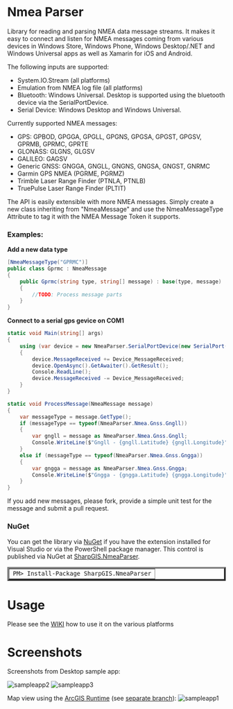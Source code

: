 Nmea Parser
=========

Library for reading and parsing NMEA data message streams.
It makes it easy to connect and listen for NMEA messages coming from various devices in Windows Store, Windows Phone, Windows Desktop/.NET and Windows Universal apps as well as Xamarin for iOS and Android.

The following inputs are supported:
- System.IO.Stream (all platforms)
- Emulation from NMEA log file (all platforms)
- Bluetooth: Windows Universal. Desktop is supported using the bluetooth device via the SerialPortDevice.
- Serial Device: Windows Desktop and Windows Universal.


Currently supported NMEA messages:
- GPS: GPBOD, GPGGA, GPGLL, GPGNS, GPGSA, GPGST, GPGSV, GPRMB, GPRMC, GPRTE
- GLONASS: GLGNS, GLGSV
- GALILEO: GAGSV
- Generic GNSS: GNGGA, GNGLL, GNGNS, GNGSA, GNGST, GNRMC
- Garmin GPS NMEA (PGRME, PGRMZ)
- Trimble Laser Range Finder (PTNLA, PTNLB)
- TruePulse Laser Range Finder (PLTIT)

The API is easily extensible with more NMEA messages. Simply create a new class inheriting from "NmeaMessage" and use the NmeaMessageType Attribute to tag it with the NMEA Message Token it supports.

### Examples:

**Add a new data type**
```csharp
[NmeaMessageType("GPRMC")]
public class Gprmc : NmeaMessage
{
    public Gprmc(string type, string[] message) : base(type, message)
    {
        //TODO: Process message parts
    }
}
```

**Connect to a serial gps gevice on COM1**
```csharp
static void Main(string[] args)
{
    using (var device = new NmeaParser.SerialPortDevice(new SerialPort("COM1")))
    {
        device.MessageReceived += Device_MessageReceived;
        device.OpenAsync().GetAwaiter().GetResult();
        Console.ReadLine();
        device.MessageReceived -= Device_MessageReceived;
    }
}

static void ProcessMessage(NmeaMessage message)
{
    var messageType = message.GetType();
    if (messageType == typeof(NmeaParser.Nmea.Gnss.Gngll))
    {
        var gngll = message as NmeaParser.Nmea.Gnss.Gngll;
        Console.WriteLine($"Gngll - {gngll.Latitude} {gngll.Longitude}");
    }
    else if (messageType == typeof(NmeaParser.Nmea.Gnss.Gngga))
    {
        var gngga = message as NmeaParser.Nmea.Gnss.Gngga;
        Console.WriteLine($"Gngga - {gngga.Latitude} {gngga.Longitude}");
    }
}
```

If you add new messages, please fork, provide a simple unit test for the message and submit a pull request.


### NuGet
You can get the library via [NuGet](http://www.nuget.org) if you have the extension installed for Visual Studio or via the PowerShell package manager.  This control is published via NuGet at [SharpGIS.NmeaParser](https://nuget.org/packages/SharpGIS.NmeaParser).

<table border="4px">
<tr><td>
            <code>PM&gt; Install-Package SharpGIS.NmeaParser</code>
</td></tr></table>

Usage
=====================

Please see the [WIKI](http://www.github.com/dotMorten/NmeaParser/wiki) how to use it on the various platforms

Screenshots
=====================
Screenshots from Desktop sample app:

![sampleapp2](https://cloud.githubusercontent.com/assets/1378165/5062460/10cc3064-6d77-11e4-8365-1e9c7c346afc.png)
![sampleapp3](https://cloud.githubusercontent.com/assets/1378165/5062461/123adfc2-6d77-11e4-8573-1fe95fa0325f.png)

Map view using the [ArcGIS Runtime](http://developer.arcgis.com/net) (see [separate branch](https://github.com/dotMorten/NmeaParser/tree/ArcGISLocationProvider)):
![sampleapp1](https://cloud.githubusercontent.com/assets/1378165/5062617/3419eef4-6d7b-11e4-8c8b-a6c4eaa212f0.jpg)

